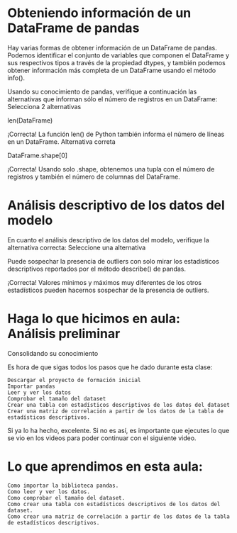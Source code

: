 #  Obteniendo información de un DataFrame de pandas

Hay varias formas de obtener información de un DataFrame de pandas. Podemos identificar el conjunto de variables que componen el DataFrame y sus respectivos tipos a través de la propiedad dtypes, y también podemos obtener información más completa de un DataFrame usando el método info().

Usando su conocimiento de pandas, verifique a continuación las alternativas que informan sólo el número de registros en un DataFrame:
Selecciona 2 alternativas 

len(DataFrame)

¡Correcta! La función len() de Python también informa el número de líneas en un DataFrame.
Alternativa correta

DataFrame.shape[0]

¡Correcta! Usando solo .shape, obtenemos una tupla con el número de registros y también el número de columnas del DataFrame.

# Análisis descriptivo de los datos del modelo

En cuanto el análisis descriptivo de los datos del modelo, verifique la alternativa correcta:
Seleccione una alternativa



Puede sospechar la presencia de outliers con solo mirar los estadísticos descriptivos reportados por el método describe() de pandas.

¡Correcta! Valores mínimos y máximos muy diferentes de los otros estadísticos pueden hacernos sospechar de la presencia de outliers.

# Haga lo que hicimos en aula: Análisis preliminar



Consolidando su conocimiento

Es hora de que sigas todos los pasos que he dado durante esta clase:

    Descargar el proyecto de formación inicial
    Importar pandas
    Leer y ver los datos
    Comprobar el tamaño del dataset
    Crear una tabla con estadísticos descriptivos de los datos del dataset
    Crear una matriz de correlación a partir de los datos de la tabla de estadísticos descriptivos.

Si ya lo ha hecho, excelente. Si no es así, es importante que ejecutes lo que se vio en los videos para poder continuar con el siguiente video.

# Lo que aprendimos en esta aula:

    Como importar la biblioteca pandas.
    Como leer y ver los datos.
    Como comprobar el tamaño del dataset.
    Como crear una tabla con estadísticos descriptivos de los datos del dataset.
    Como crear una matriz de correlación a partir de los datos de la tabla de estadísticos descriptivos.

